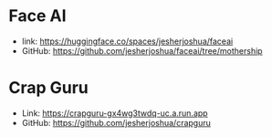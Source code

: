 # Face AI

* link: https://huggingface.co/spaces/jesherjoshua/faceai
* GitHub: https://github.com/jesherjoshua/faceai/tree/mothership

# Crap Guru

* Link: https://crapguru-gx4wg3twdq-uc.a.run.app
* GitHub: https://github.com/jesherjoshua/crapguru
